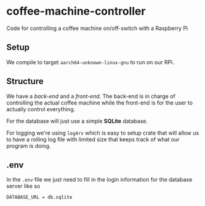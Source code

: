 # coffee-machine-controller
Code for controlling a coffee machine on/off-switch with a Raspberry Pi

## Setup
We compile to target `aarch64-unknown-linux-gnu` to run on our RPi.

## Structure
We have a *back-end* and a *front-end*. The back-end is in charge of controlling the actual coffee machine while the front-end is for the user to actually control everything.

For the database will just use a simple **SQLite** database.

For logging we're using `log4rs` which is easy to setup crate that will allow us to have a rolling log file with limited size that keeps track of what our program is doing.

## .env
In the `.env` file we just need to fill in the login information for the database server like so

```
DATABASE_URL = db.sqlite
```
